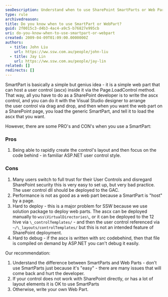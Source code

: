 ```yaml
---
seoDescription: Understand when to use SharePoint SmartParts or Web Parts effectively and avoid common pitfalls by considering factors such as control layout complexity, performance requirements, and debugging needs.
type: rule
archivedreason:
title: Do you know when to use SmartPart or WebPart?
guid: 2f0015c3-d4b3-4ac4-a9c5-b76827e995cb
uri: do-you-know-when-to-use-smartpart-or-webpart
created: 2009-04-09T01:09:00.0000000Z
authors:
  - title: John Liu
    url: https://ww.ssw.com.au/people/john-liu
  - title: Jay Lin
    url: https://ww.ssw.com.au/people/jay-lin
related: []
redirects: []
---
```


SmartPart is basically a simple but genius idea - it is a simple web part that can host a user control (ascx) inside it via the Page.LoadControl method. That way, all you have to do as a SharePoint developer is to write the ascx control, and you can do it with the Visual Studio designer to arrange the user control via drag and drop, and then when you want the web part on a SharePoint page, you load the generic SmartPart, and tell it to load the ascx that you want.

However, there are some PRO's and CON's when you use a SmartPart:

<!--endintro-->

### Pros

1. Being able to rapidly create the control's layout and then focus on the code behind - in familiar ASP.NET user control style.

### Cons

1. Many users switch to full trust for their User Controls and disregard SharePoint security this is very easy to set up, but very bad practice. The user control dll should be deployed to the GAC.
2. Performance is not as good as a web part because a SmartPart is "host" by a page.
3. Hard to deploy - this is a major problem for SSW because we use solution package to deploy web parts. The ascx can be deployed manually to `wss\VirtualDirectories\`, or it can be deployed to the 12 hive via `\_controlTemplates/` - and then the user control referenced via `~/\_layouts/controlTemplates/` but this is not an intended feature of SharePoint deployment.
4. Hard to debug - if the ascx is written with src codebehind, then that file is compiled on demand by ASP.NET you can't debug it easily.

Our recommendation:

1. Understand the difference between SmartParts and Web Parts - don't use SmartParts just because it's "easy" - there are many issues that will come back and hurt the developer.
2. If your control does not work with SharePoint directly, or has a lot of layout elements it is OK to use SmartParts
3. Otherwise, write your own Web Part.
